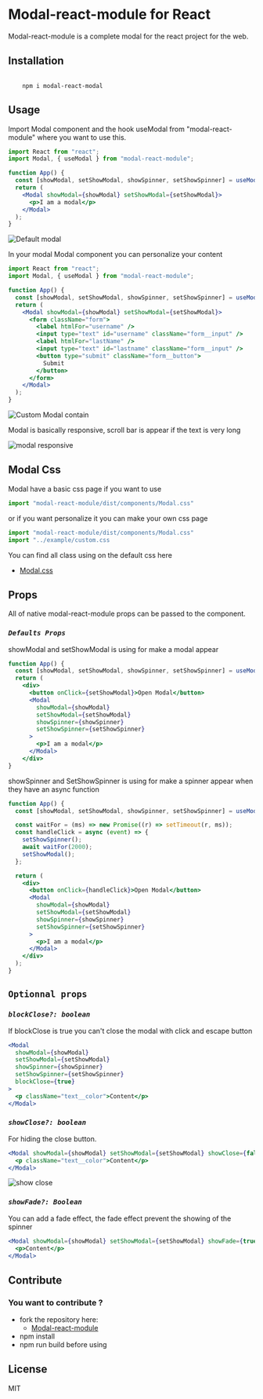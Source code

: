 # Modal-react-module for React

Modal-react-module is a complete modal for the react project for the web.

## Installation

```

    npm i modal-react-modal

```

## Usage

Import Modal component and the hook useModal from "modal-react-module" where you want to use this.

```jsx
import React from "react";
import Modal, { useModal } from "modal-react-module";

function App() {
  const [showModal, setShowModal, showSpinner, setShowSpinner] = useModal();
  return (
    <Modal showModal={showModal} setShowModal={setShowModal}>
      <p>I am a modal</p>
    </Modal>
  );
}
```
![Default modal](./src/lib/assets/default-modal.png)

In your modal Modal component you can personalize your content

```jsx
import React from "react";
import Modal, { useModal } from "modal-react-module";

function App() {
  const [showModal, setShowModal, showSpinner, setShowSpinner] = useModal();
  return (
    <Modal showModal={showModal} setShowModal={setShowModal}>
      <form className="form">
        <label htmlFor="username" />
        <input type="text" id="username" className="form__input" />
        <label htmlFor="lastName" />
        <input type="text" id="lastname" className="form__input" />
        <button type="submit" className="form__button">
          Submit
        </button>
      </form>
    </Modal>
  );
}
```
![Custom Modal contain](./src/lib/assets/modal-custom-contain.png)

Modal is basically responsive, scroll bar is appear if the text is very long

![modal responsive](./src/lib/assets/modal-responsive.png)

## Modal Css

Modal have a basic css page if you want to use 

```jsx 
import "modal-react-module/dist/components/Modal.css" 
```
or if you want personalize it you can make your own css page

```jsx 
import "modal-react-module/dist/components/Modal.css"
import "../example/custom.css 
```

You can find all class using on the default css here 

- [Modal.css](https://github.com/Yagini/LionelCorre-P14-Modal-react-module/blob/main/src/lib/components/Modal.css)

## Props

All of native modal-react-module props can be passed to the component.

### *`Defaults Props`*

showModal and setShowModal is using for make a modal appear

```jsx
function App() {
  const [showModal, setShowModal, showSpinner, setShowSpinner] = useModal();
  return (
    <div>
      <button onClick={setShowModal}>Open Modal</button>
      <Modal
        showModal={showModal}
        setShowModal={setShowModal}
        showSpinner={showSpinner}
        setShowSpinner={setShowSpinner}
      >
        <p>I am a modal</p>
      </Modal>
    </div>
}
```

showSpinner and SetShowSpinner is using for make a spinner appear when they have an async function

```jsx
function App() {
  const [showModal, setShowModal, showSpinner, setShowSpinner] = useModal();

  const waitFor = (ms) => new Promise((r) => setTimeout(r, ms));
  const handleClick = async (event) => {
    setShowSpinner();
    await waitFor(2000);
    setShowModal();
  };

  return (
    <div>
      <button onClick={handleClick}>Open Modal</button>
      <Modal
        showModal={showModal}
        setShowModal={setShowModal}
        showSpinner={showSpinner}
        setShowSpinner={setShowSpinner}
      >
        <p>I am a modal</p>
      </Modal>
    </div>
  );
}
```

## `Optionnal props`

### *`blockClose?: boolean`*

If blockClose is true you can't close the modal with click and escape button

```jsx
<Modal
  showModal={showModal}
  setShowModal={setShowModal}
  showSpinner={showSpinner}
  setShowSpinner={setShowSpinner}
  blockClose={true}
>
  <p className="text__color">Content</p>
</Modal>
```

### *`showClose?: boolean`*

For hiding the close button.

```jsx
<Modal showModal={showModal} setShowModal={setShowModal} showClose={false}>
  <p className="text__color">Content</p>
</Modal>
```
![show close](./src/lib/assets/showclose.png)

### *`showFade?: Boolean`*

You can add a fade effect, the fade effect prevent the showing of the spinner

```jsx
<Modal showModal={showModal} setShowModal={setShowModal} showFade={true}>
  <p>Content</p>
</Modal>
```

## Contribute

### You want to contribute ?

- fork the repository here: 
    - [Modal-react-module](https://github.com/Yagini/LionelCorre-P14-Modal-react-module)
- npm install
- npm run build before using 

## License

MIT